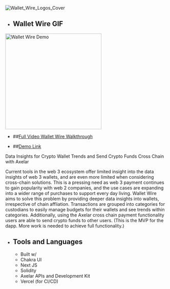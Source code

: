![Wallet_Wire_Logos_Cover](https://user-images.githubusercontent.com/100870737/195976418-6315da2c-c06d-499f-bd8a-f76aa5741e46.png)
* ## Wallet Wire GIF

<img src="https://user-images.githubusercontent.com/100870737/195983592-c3547521-425a-4cf4-be54-8fe313df4672.gif" alt="Wallet Wire Demo" title="Wallet Wire Showcase Gif" width="300"/>

* ##[Full Video Wallet Wire Walkthrough](https://www.loom.com/share/b5692b19ad55495690c36c1f2a5c6493)

* ##[Demo Link](https://walletwire.vercel.app/dashboard)



Data Insights for Crypto Wallet Trends and Send Crypto Funds Cross Chain with Axelar

Current tools in the web 3 ecosystem offer limited insight into the data insights of web 3 wallets, and are even more limited when considering cross-chain solutions. This is a pressing need as web 3 payment continues to gain popularity with web 2 companies, and the use cases are expanding into a wider range of purchases to support every day living. Wallet Wire aims to solve this problem by providing deeper data insights into wallets, irrespective of chain affliation. Transactions are grouped into categories for custodians to easily manage budgets for their wallets and see trends within categories. Additionally, using the Axelar cross chain payment functionality users are able to send crypto funds to other users. (This is the MVP for the dapp. More work is needed to achieve full functionality.)

 *  ## Tools and Languages
    * Built w/ 
    * Chakra UI
    * Next JS
    * Solidity
    * Axelar APIs and Development Kit
    * Vercel (for CI/CD)
